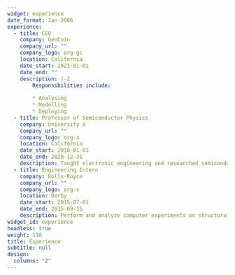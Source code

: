 ```yaml
---
widget: experience
date_format: Jan 2006
experience:
  - title: CEO
    company: GenCoin
    company_url: ""
    company_logo: org-gc
    location: California
    date_start: 2021-01-01
    date_end: ""
    description: |-2
        Responsibilities include:
        
        * Analysing
        * Modelling
        * Deploying
  - title: Professor of Semiconductor Physics
    company: University X
    company_url: ""
    company_logo: org-x
    location: California
    date_start: 2016-01-01
    date_end: 2020-12-31
    description: Taught electronic engineering and researched semiconductor physics.
  - title: Engineering Intern
    company: Rolls-Royce
    company_url: ""
    company_logo: org-x
    location: Derby
    date_start: 2015-07-01
    date_end: 2015-09-15
    description: Perform and analyze computer experiments on structural impact analysis of multiple aircraft engine fan CAD designs using Finite Elements Analysis software.
widget_id: experience
headless: true
weight: 110
title: Experience
subtitle: null
design:
  columns: "2"
---
```

